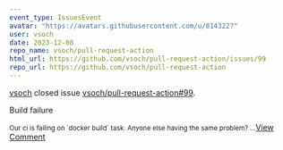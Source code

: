 ```yaml
---
event_type: IssuesEvent
avatar: "https://avatars.githubusercontent.com/u/814322?"
user: vsoch
date: 2023-12-08
repo_name: vsoch/pull-request-action
html_url: https://github.com/vsoch/pull-request-action/issues/99
repo_url: https://github.com/vsoch/pull-request-action
---
```


<a href='https://github.com/vsoch' target='_blank'>vsoch</a> closed issue <a href='https://github.com/vsoch/pull-request-action/issues/99' target='_blank'>vsoch/pull-request-action#99</a>.

<p>Build failure</p><small>Our ci is failing on `docker build` task. Anyone else having the same problem?...</small><a href='https://github.com/vsoch/pull-request-action/issues/99' target='_blank'>View Comment</a>